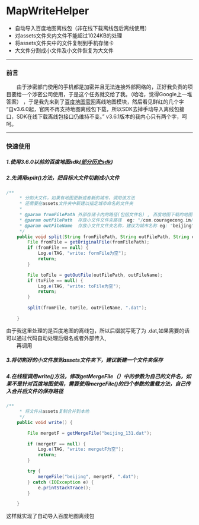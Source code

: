 # MapWriteHelper
* 自动导入百度地图离线包（非在线下载离线包后离线使用）
* 对assets文件夹内文件不能超过1024KB的处理
* 将assets文件夹中的文件复制到手机存储卡
* 大文件分割成小文件及小文件恢复为大文件

*************************************
### 前言
　　由于涉密部门使用的手机都是加密并且无法连接外部网络的，正好我负责的项目要给一个涉密公司使用，于是这个任务就交给了我。（哈哈，觉得Google上一堆答案）
，于是我先来到了[百度地图官网](http://lbsyun.baidu.com/index.php?title=androidsdk/guide/offlinemap)离线地图模块，然后看见鲜红的几个字 “自v3.6.0起，官网不再支持地图离线包下载，所以SDK去掉手动导入离线包接口，SDK在线下载离线包接口仍维持不变。” v3.6.1版本的我内心只有两个字，呵呵。
******
### 快速使用
##### 1.使用3.6.0以前的百度地图sdk([部分历史sdk](http://111.13.120.16/forum.php?mod=viewthread&tid=3979&extra=page%3D1))
##### 2.先调用split()方法，把目标大文件切割成小文件
```Java
/**
     * 分割大文件，如果有地图更新或者新的城市，调用该方法
     * 还需要在assets文件夹中新建以指定城市命名的文件夹
     *
     * @param fromFilePath 外部存储卡内的路径(包括文件名) , 百度地图下载的地图存放位置 eg: /BaiduMapSDK/vmp/h/beijing_131.dat
     * @param outFilePath  存放小文件文件夹路径  eg: "/com.couragecong.im/"
     * @param outFileName  存放小文件文件夹名称，建议为城市名称 eg: "beijing"
     */
    public void split(String fromFilePath, String outFilePath, String outFileName) {
        File fromFile = getOriginalFile(fromFilePath);
        if (fromFile == null) {
            Log.e(TAG, "write: formFile为空");
            return;
        }

        File toFile = getOutFile(outFilePath, outFileName);
        if (toFile == null) {
            Log.e(TAG, "write: toFile为空");
            return;
        }

        split(fromFile, toFile, outFileName, ".dat");

    }
```
由于我这里处理的是百度地图的离线包，所以后缀就写死了为 .dat,如果需要的话可以通过代码自动处理后缀名或者外部传入,</br>
　　再调用
##### 3.将切割好的小文件放到assets文件夹下，建议新建一个文件夹保存
##### 4.在线程调用write()方法，修改getMergeFile（）中的参数为自己的文件名，如果不是针对百度地图使用，需要使用mergeFile()的四个参数的重载方法，自己传入合并后文件的保存路径
```Java
/**
     * 将文件从assets复制合并到本地
     */
    public void write() {

        File mergetF = getMergeFile("beijing_131.dat");

        if (mergetF == null) {
            Log.e(TAG, "write: mergetF为空");
            return;
        }

        try {
            mergeFile("beijing", mergetF, ".dat");
        } catch (IOException e) {
            e.printStackTrace();
        }

    }
```
这样就实现了自动导入百度地图离线包



